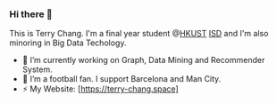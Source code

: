 ### Hi there 👋

This is Terry Chang. I'm a final year student @[HKUST](https://hkust.edu.hk/) [ISD](https://isd.hkust.edu.hk/) and I'm also minoring in Big Data Techology.

- 🔭 I’m currently working on Graph, Data Mining and Recommender System.
- 🌱 I’m a football fan. I support Barcelona and Man City.
- ⚡ My Website: [https://terry-chang.space]

